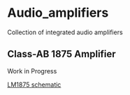 # Audio_amplifiers
Collection of integrated audio amplifiers

## Class-AB 1875 Amplifier

Work in Progress

[LM1875 schematic](Class_AB_LM1875/documentation/LM1875_Amplifier_schem.pdf)
